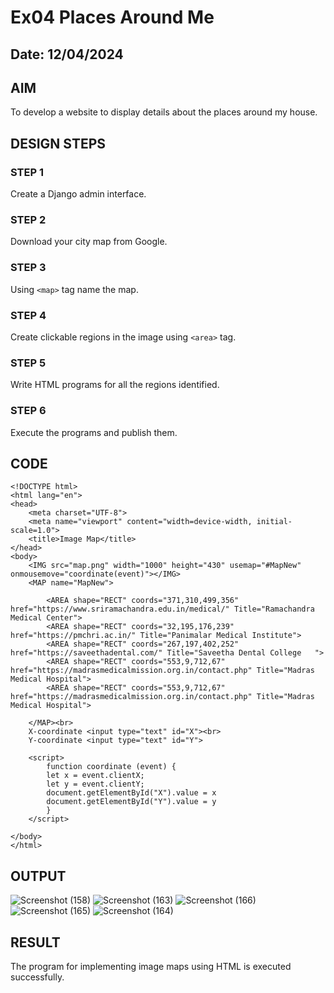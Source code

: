 # Ex04 Places Around Me
## Date: 12/04/2024

## AIM
To develop a website to display details about the places around my house.

## DESIGN STEPS

### STEP 1
Create a Django admin interface.

### STEP 2
Download your city map from Google.

### STEP 3
Using ```<map>``` tag name the map.

### STEP 4
Create clickable regions in the image using ```<area>``` tag.

### STEP 5
Write HTML programs for all the regions identified.

### STEP 6
Execute the programs and publish them.

## CODE
```
<!DOCTYPE html>
<html lang="en">
<head>
    <meta charset="UTF-8">
    <meta name="viewport" content="width=device-width, initial-scale=1.0">
    <title>Image Map</title>
</head>
<body>
    <IMG src="map.png" width="1000" height="430" usemap="#MapNew" onmousemove="coordinate(event)"></IMG>
    <MAP name="MapNew">

        <AREA shape="RECT" coords="371,310,499,356" href="https://www.sriramachandra.edu.in/medical/" Title="Ramachandra Medical Center">
        <AREA shape="RECT" coords="32,195,176,239" href="https://pmchri.ac.in/" Title="Panimalar Medical Institute">
        <AREA shape="RECT" coords="267,197,402,252" href="https://saveethadental.com/" Title="Saveetha Dental College   ">
        <AREA shape="RECT" coords="553,9,712,67" href="https://madrasmedicalmission.org.in/contact.php" Title="Madras Medical Hospital">
        <AREA shape="RECT" coords="553,9,712,67" href="https://madrasmedicalmission.org.in/contact.php" Title="Madras Medical Hospital">

    </MAP><br>
    X-coordinate <input type="text" id="X"><br>
    Y-coordinate <input type="text" id="Y">

    <script>
        function coordinate (event) {
        let x = event.clientX;
        let y = event.clientY;
        document.getElementById("X").value = x
        document.getElementById("Y").value = y
        } 
    </script>

</body>
</html>
```

## OUTPUT
![Screenshot (158)](https://github.com/Jayalakshm1/NearMe/assets/130430542/6cabbce9-3036-41de-a6dc-42e820e61efc)
![Screenshot (163)](https://github.com/Jayalakshm1/NearMe/assets/130430542/194a4982-d293-4416-bc05-0440f15322e6)
![Screenshot (166)](https://github.com/Jayalakshm1/NearMe/assets/130430542/636b3db9-dd81-4c1a-a6cd-c7f0a244e8e1)
![Screenshot (165)](https://github.com/Jayalakshm1/NearMe/assets/130430542/cb2f54ad-d273-4ede-8f51-fe142798d8d3)
![Screenshot (164)](https://github.com/Jayalakshm1/NearMe/assets/130430542/23345055-5f3a-4f27-be01-b70c9457b8e3)










## RESULT
The program for implementing image maps using HTML is executed successfully.
